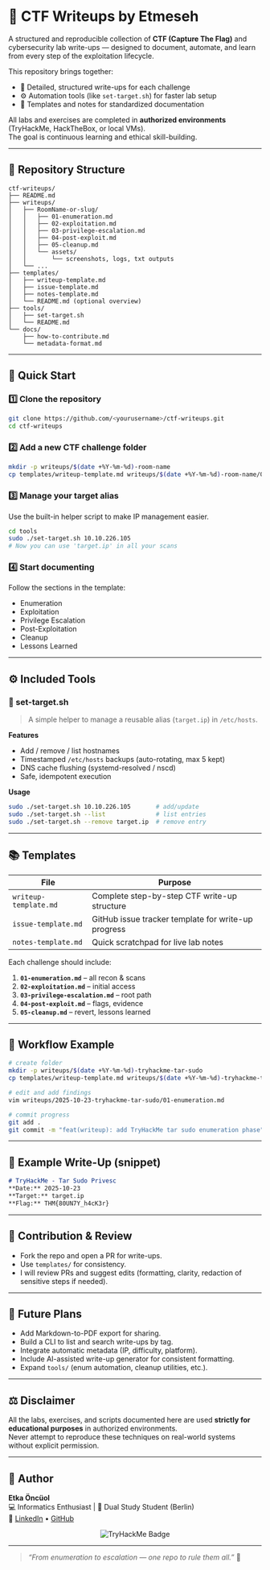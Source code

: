 # 🧠 CTF Writeups by Etmeseh

A structured and reproducible collection of **CTF (Capture The Flag)** and cybersecurity lab write-ups — designed to document, automate, and learn from every step of the exploitation lifecycle.

This repository brings together:
- 🎯 Detailed, structured write-ups for each challenge  
- ⚙️ Automation tools (like `set-target.sh`) for faster lab setup  
- 🧩 Templates and notes for standardized documentation  

All labs and exercises are completed in **authorized environments** (TryHackMe, HackTheBox, or local VMs).  
The goal is continuous learning and ethical skill-building.

---

## 📁 Repository Structure

```
ctf-writeups/
├── README.md
├── writeups/
│   ├── RoomName-or-slug/
│   │   ├── 01-enumeration.md
│   │   ├── 02-exploitation.md
│   │   ├── 03-privilege-escalation.md
│   │   ├── 04-post-exploit.md
│   │   ├── 05-cleanup.md
│   │   └── assets/
│   │       └── screenshots, logs, txt outputs
│   └── ...
├── templates/
│   ├── writeup-template.md
│   ├── issue-template.md
│   ├── notes-template.md
│   └── README.md (optional overview)
├── tools/
│   ├── set-target.sh
│   └── README.md
└── docs/
    ├── how-to-contribute.md
    └── metadata-format.md
```

---

## 🚀 Quick Start

### 1️⃣ Clone the repository
```bash
git clone https://github.com/<yourusername>/ctf-writeups.git
cd ctf-writeups
```

### 2️⃣ Add a new CTF challenge folder
```bash
mkdir -p writeups/$(date +%Y-%m-%d)-room-name
cp templates/writeup-template.md writeups/$(date +%Y-%m-%d)-room-name/01-enumeration.md
```

### 3️⃣ Manage your target alias
Use the built-in helper script to make IP management easier.
```bash
cd tools
sudo ./set-target.sh 10.10.226.105
# Now you can use 'target.ip' in all your scans
```

### 4️⃣ Start documenting
Follow the sections in the template:
- Enumeration
- Exploitation
- Privilege Escalation
- Post-Exploitation
- Cleanup
- Lessons Learned

---

## ⚙️ Included Tools

### 🔸 set-target.sh
> A simple helper to manage a reusable alias (`target.ip`) in `/etc/hosts`.

**Features**
- Add / remove / list hostnames  
- Timestamped `/etc/hosts` backups (auto-rotating, max 5 kept)  
- DNS cache flushing (systemd-resolved / nscd)  
- Safe, idempotent execution  

**Usage**
```bash
sudo ./set-target.sh 10.10.226.105       # add/update
sudo ./set-target.sh --list              # list entries
sudo ./set-target.sh --remove target.ip  # remove entry
```

---

## 📚 Templates

| File | Purpose |
|------|----------|
| `writeup-template.md` | Complete step-by-step CTF write-up structure |
| `issue-template.md` | GitHub issue tracker template for write-up progress |
| `notes-template.md` | Quick scratchpad for live lab notes |

Each challenge should include:
1. **`01-enumeration.md`** – all recon & scans  
2. **`02-exploitation.md`** – initial access  
3. **`03-privilege-escalation.md`** – root path  
4. **`04-post-exploit.md`** – flags, evidence  
5. **`05-cleanup.md`** – revert, lessons learned  

---

## 🧭 Workflow Example

```bash
# create folder
mkdir -p writeups/$(date +%Y-%m-%d)-tryhackme-tar-sudo
cp templates/writeup-template.md writeups/$(date +%Y-%m-%d)-tryhackme-tar-sudo/01-enumeration.md

# edit and add findings
vim writeups/2025-10-23-tryhackme-tar-sudo/01-enumeration.md

# commit progress
git add .
git commit -m "feat(writeup): add TryHackMe tar sudo enumeration phase"
```

---

## 🧩 Example Write-Up (snippet)

```markdown
# TryHackMe - Tar Sudo Privesc
**Date:** 2025-10-23  
**Target:** target.ip  
**Flag:** THM{80UN7Y_h4cK3r}
```

---

## 🧭 Contribution & Review

- Fork the repo and open a PR for write-ups.
- Use `templates/` for consistency.
- I will review PRs and suggest edits (formatting, clarity, redaction of sensitive steps if needed).

---

## 🧭 Future Plans

- Add Markdown-to-PDF export for sharing.
- Build a CLI to list and search write-ups by tag.
- Integrate automatic metadata (IP, difficulty, platform).
- Include AI-assisted write-up generator for consistent formatting.
- Expand `tools/` (enum automation, cleanup utilities, etc.).

---

## ⚖️ Disclaimer

All the labs, exercises, and scripts documented here are used **strictly for educational purposes** in authorized environments.  
Never attempt to reproduce these techniques on real-world systems without explicit permission.

---

## 👤 Author

**Etka Öncüol**  
💻 Informatics Enthusiast | 🧩 Dual Study Student (Berlin)  
🔗 [LinkedIn](https://linkedin.com/in/oncuol-etka) • [GitHub](https://github.com/etmeseh)
<p align="center">
  <img src="https://tryhackme-badges.s3.amazonaws.com/etmeseh.png" alt="TryHackMe Badge" />
</p>


---

> _“From enumeration to escalation — one repo to rule them all.”_ 🧠

